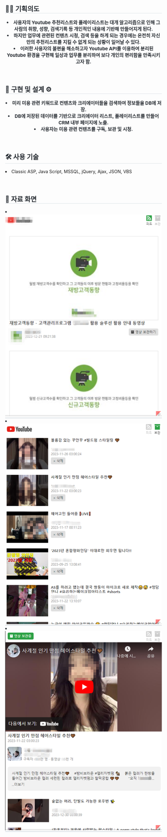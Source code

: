 <div align= "left"> 
    <h2 style="border-bottom: 1px solid #d8dee4; color: #282d33;"> ✍🏻 기획의도 </h2>  
    <div style="font-weight: 700; font-size: 15px; text-align: center; color: #282d33;">
        <li> 사용자의 Youtube 추천리스트와 플레이리스트는 대개 알고리즘으로 인해 그 사람의 취향, 성향, 검색기록 등 개인적인 내용에 기반해 만들어지게 된다. </li>
        <li> 하지만 업무에 관련된 컨텐츠 시청, 검색 등을 하게 되는 경우에는 온전히 자신만의 추천리스트를 지킬 수 없게 되는 상황이 일어날 수 있다. </li>
        <li> 이러한 사용자의 불편을 해소하고자 Youtube API를 이용하여 분리된 Youtube 환경을 구현해 일상과 업무를 분리하여 보다 개인의 편리함을 만족시키고자 함. </li>
    </div> 
</div>
<br>
<br>
<div align= "left"> 
    <h2 style="border-bottom: 1px solid #d8dee4; color: #282d33;"> 🔨 구현 및 설계 ⚙ </h2>  
    <div style="font-weight: 700; font-size: 15px; text-align: center; color: #282d33;">
        <li> 미리 미용 관련 키워드로 컨텐츠와 크리에이터들을 검색하여 정보들을 DB에 저장. </li>
        <li> DB에 저장된 데이터를 기반으로 크리에이터 리스트, 플레이리스트를 만들어 CRM 내부 페이지에 노출. </li>
        <li> 사용자는 미용 관련 컨텐츠를 구독, 보관 및 시청. </li>
    </div> 
</div>
<br>
<br>
<div align= "left">
    <h2 style="border-bottom: 1px solid #d8dee4; color: #282d33;"> 🛠️ 사용 기술 </h2>
    <div style="margin: 0 auto; text-align: left;" align= "left">
        <li>Classic ASP, Java Script, MSSQL, jQuery, Ajax, JSON, VBS</li>
    </div>
</div>
<br>
<br>
<div align= "left">
    <h2 style="border-bottom: 1px solid #d8dee4; color: #282d33;"> 📃 자료 화면 </h2>
    <div style="margin: 0 auto; text-align: left; border-bottom: 1px solid #d8dee4; color: #282d33;" align= "left">
        <li style="border-bottom:1px solid #d8dee4;">
            <img src="https://github.com/Hecarim-JYP/about_JYP/blob/main/Youtube%20API/Main.png"/>                        
        </li>
    </div>
        <div style="margin: 0 auto; text-align: left; border-bottom: 1px solid #d8dee4; color: #282d33;" align= "left">
        <li style="border-bottom:1px solid #d8dee4;">
            <img src="https://github.com/Hecarim-JYP/about_JYP/blob/main/Youtube%20API/Content.png"/>
        </li>
    </div>
        <div style="margin: 0 auto; text-align: left; border-bottom: 1px solid #d8dee4; color: #282d33;" align= "left">
        <li style="border-bottom:1px solid #d8dee4;">
            <img src="https://github.com/Hecarim-JYP/about_JYP/blob/main/Youtube%20API/View.png"/>
        </li>
    </div>
</div>
